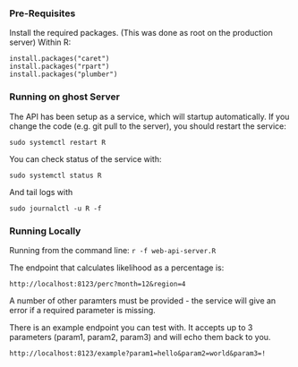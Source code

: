 ### Pre-Requisites

Install the required packages. (This was done as root on the production server)
Within R:
```
install.packages("caret")
install.packages("rpart")
install.packages("plumber")
```

### Running on ghost Server
The API has been setup as a service, which will startup automatically. If you change the code (e.g. git pull to the server), you should restart the service:
```
sudo systemctl restart R 
```

You can check status of the service with:
```
sudo systemctl status R
```
And tail logs with
```
sudo journalctl -u R -f
```

### Running Locally
Running from the command line:
```r -f web-api-server.R```

The endpoint that calculates likelihood as a percentage is:
```
http://localhost:8123/perc?month=12&region=4
```
A number of other paramters must be provided - the service will give an error if a required parameter is missing.

There is an example endpoint you can test with. It accepts up to 3 parameters (param1, param2, param3) and will echo them back to you.
```
http://localhost:8123/example?param1=hello&param2=world&param3=!
```
